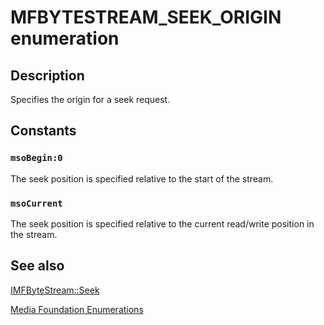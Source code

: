 # MFBYTESTREAM_SEEK_ORIGIN enumeration

## Description

Specifies the origin for a seek request.

## Constants

### `msoBegin:0`

The seek position is specified relative to the start of the stream.

### `msoCurrent`

The seek position is specified relative to the current read/write position in the stream.

## See also

[IMFByteStream::Seek](https://learn.microsoft.com/windows/desktop/api/mfobjects/nf-mfobjects-imfbytestream-seek)

[Media Foundation Enumerations](https://learn.microsoft.com/windows/desktop/medfound/media-foundation-enumerations)